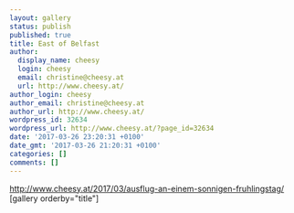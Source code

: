 ```yaml
---
layout: gallery
status: publish
published: true
title: East of Belfast
author:
  display_name: cheesy
  login: cheesy
  email: christine@cheesy.at
  url: http://www.cheesy.at/
author_login: cheesy
author_email: christine@cheesy.at
author_url: http://www.cheesy.at/
wordpress_id: 32634
wordpress_url: http://www.cheesy.at/?page_id=32634
date: '2017-03-26 23:20:31 +0100'
date_gmt: '2017-03-26 21:20:31 +0100'
categories: []
comments: []
---
```

http://www.cheesy.at/2017/03/ausflug-an-einem-sonnigen-fruhlingstag/
[gallery orderby="title"]
